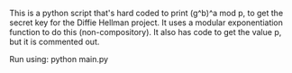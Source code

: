 This is a python script that's hard coded to print (g^b)^a mod p, to get the secret key for the Diffie Hellman project. It uses a modular exponentiation function to do this (non-compository). It also has code to get the value p, but it is commented out.

Run using: python main.py
